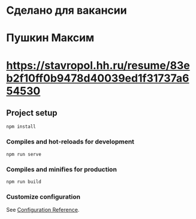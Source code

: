 # Сделано для вакансии
# Пушкин Максим
# https://stavropol.hh.ru/resume/83eb2f10ff0b9478d40039ed1f31737a654530

## Project setup
```
npm install
```

### Compiles and hot-reloads for development
```
npm run serve
```

### Compiles and minifies for production
```
npm run build
```

### Customize configuration
See [Configuration Reference](https://cli.vuejs.org/config/).

